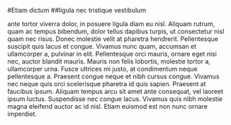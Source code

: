 #Etiam dictum
##ligula nec tristique vestibulum

ante tortor viverra dolor, in posuere ligula diam eu nisl. Aliquam rutrum, quam ac tempus bibendum, dolor tellus dapibus turpis, ut consectetur nisl quam nec risus. Donec molestie velit at pharetra hendrerit. Pellentesque suscipit quis lacus et congue. Vivamus nunc quam, accumsan et ullamcorper a, pulvinar in elit. Pellentesque orci mauris, ornare eget nisi nec, auctor blandit mauris. Mauris non felis lobortis, molestie tortor a, ullamcorper urna. Fusce ultrices mi justo, at condimentum neque pellentesque a. Praesent congue neque et nibh cursus congue. Vivamus nec neque quis orci scelerisque pharetra id quis sapien. Praesent at faucibus ipsum. Aliquam tempus arcu sit amet ante consequat, vel laoreet ipsum luctus. Suspendisse nec congue lacus. Vivamus quis nibh molestie magna eleifend auctor ac id nisl. Etiam euismod est non nunc ornare imperdiet.